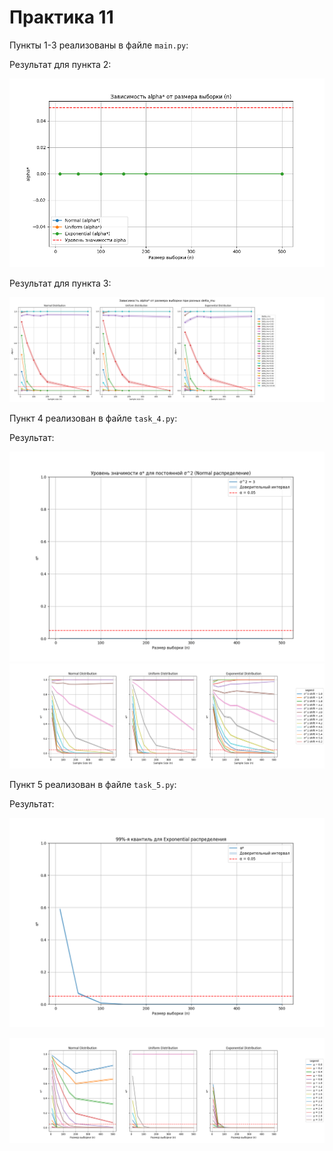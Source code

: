# Практика 11

Пункты 1-3 реализованы в файле `main.py`:

Результат для пункта 2: 

![image_2.png](image_3_1.png)

Результат для пункта 3: 

![image_3.png](image_3_2.png)

Пункт 4 реализован в файле `task_4.py`:

Результат: 

![image_4_1.png](image_4_1.png)![image_4_2.png](image_4_2.png)

Пункт 5 реализован в файле `task_5.py`:

Результат: 

![image_5_1.png](image_5_1.png)

![image_5.png](image_5_2.png)